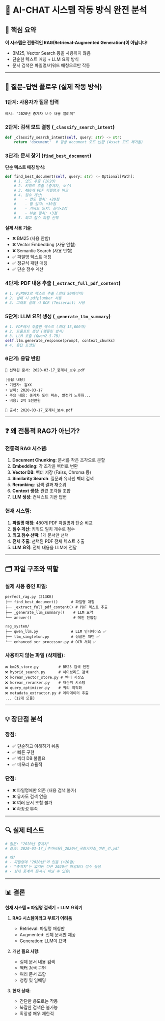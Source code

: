 # 🔄 AI-CHAT 시스템 작동 방식 완전 분석

## 📌 핵심 요약
**이 시스템은 전통적인 RAG(Retrieval-Augmented Generation)이 아닙니다!**
- BM25, Vector Search 등을 사용하지 않음
- 단순한 텍스트 매칭 + LLM 요약 방식
- 문서 검색은 파일명/키워드 매칭으로만 작동

---

## 🎯 질문-답변 플로우 (실제 작동 방식)

### 1단계: 사용자가 질문 입력
```
예시: "2020년 중계차 보수 내용 알려줘"
```

### 2단계: 검색 모드 결정 (`_classify_search_intent`)
```python
def _classify_search_intent(self, query: str) -> str:
    return 'document'  # 항상 document 모드 반환 (Asset 모드 제거됨)
```

### 3단계: 문서 찾기 (`find_best_document`)
**단순 텍스트 매칭 방식**:
```python
def find_best_document(self, query: str) -> Optional[Path]:
    # 1. 연도 추출 (2020)
    # 2. 키워드 추출 (중계차, 보수)
    # 3. 480개 PDF 파일명과 비교
    # 4. 점수 계산:
    #    - 연도 일치: +20점
    #    - 월 일치: +30점
    #    - 키워드 일치: 길이×2점
    #    - 부분 일치: +3점
    # 5. 최고 점수 파일 선택
```

**실제 사용 기술**:
- ❌ BM25 (사용 안함)
- ❌ Vector Embedding (사용 안함)
- ❌ Semantic Search (사용 안함)
- ✅ 파일명 텍스트 매칭
- ✅ 정규식 패턴 매칭
- ✅ 단순 점수 계산

### 4단계: PDF 내용 추출 (`_extract_full_pdf_content`)
```python
# 1. PyPDF2로 텍스트 추출 (최대 50페이지)
# 2. 실패 시 pdfplumber 사용
# 3. 그래도 실패 시 OCR (Tesseract) 사용
```

### 5단계: LLM 요약 생성 (`_generate_llm_summary`)
```python
# 1. PDF에서 추출한 텍스트 (최대 15,000자)
# 2. 프롬프트 생성 (템플릿 방식)
# 3. LLM 호출 (Qwen2.5-7B)
self.llm.generate_response(prompt, context_chunks)
# 4. 응답 포맷팅
```

### 6단계: 응답 반환
```
📄 선택된 문서: 2020-03-17_중계차_보수.pdf

[응답 내용]
• 기안자: 김XX
• 날짜: 2020-03-17
• 주요 내용: 중계차 도어 파손, 발전기 노후화...
• 비용: 2억 5천만원

📎 출처: 2020-03-17_중계차_보수.pdf
```

---

## ❓ 왜 전통적 RAG가 아닌가?

### 전통적 RAG 시스템:
1. **Document Chunking**: 문서를 작은 조각으로 분할
2. **Embedding**: 각 조각을 벡터로 변환
3. **Vector DB**: 벡터 저장 (Faiss, Chroma 등)
4. **Similarity Search**: 질문과 유사한 벡터 검색
5. **Reranking**: 검색 결과 재순위
6. **Context 생성**: 관련 조각들 조합
7. **LLM 생성**: 컨텍스트 기반 답변

### 현재 시스템:
1. **파일명 매칭**: 480개 PDF 파일명과 단순 비교
2. **점수 계산**: 키워드 일치 개수로 점수
3. **최고 점수 선택**: 1개 문서만 선택
4. **전체 추출**: 선택된 PDF 전체 텍스트 추출
5. **LLM 요약**: 전체 내용을 LLM에 전달

---

## 🗂️ 파일 구조와 역할

### 실제 사용 중인 파일:
```
perfect_rag.py (213KB)
├── find_best_document()      # 파일명 매칭
├── _extract_full_pdf_content() # PDF 텍스트 추출
├── _generate_llm_summary()    # LLM 요약
└── answer()                   # 메인 진입점

rag_system/
├── qwen_llm.py               # LLM 인터페이스 ✅
├── llm_singleton.py          # 싱글톤 패턴 ✅
└── enhanced_ocr_processor.py # OCR 처리 ✅
```

### 사용하지 않는 파일 (삭제됨):
```
❌ bm25_store.py         # BM25 검색 엔진
❌ hybrid_search.py      # 하이브리드 검색
❌ korean_vector_store.py # 벡터 저장소
❌ korean_reranker.py    # 재순위 시스템
❌ query_optimizer.py    # 쿼리 최적화
❌ metadata_extractor.py # 메타데이터 추출
... (12개 모듈)
```

---

## 💡 장단점 분석

### 장점:
- ✅ 단순하고 이해하기 쉬움
- ✅ 빠른 구현
- ✅ 벡터 DB 불필요
- ✅ 메모리 효율적

### 단점:
- ❌ 파일명에만 의존 (내용 검색 불가)
- ❌ 유사도 검색 없음
- ❌ 여러 문서 조합 불가
- ❌ 확장성 부족

---

## 🔍 실제 테스트

```python
# 질문: "2020년 중계차"
# 결과: 2020-03-17_[추가비용]_2020년_국회기자실_이전_건.pdf

# 왜?
# - 파일명에 "2020년"이 있음 (+20점)
# - "중계차"는 없지만 다른 2020년 파일보다 점수 높음
# - 실제 중계차 문서가 아닐 수 있음!
```

---

## 📊 결론

**현재 시스템 = 파일명 검색기 + LLM 요약기**

1. **RAG 시스템이라고 부르기 어려움**
   - Retrieval: 파일명 매칭만
   - Augmented: 전체 문서만 제공
   - Generation: LLM이 요약

2. **개선 필요 사항**:
   - 실제 문서 내용 검색
   - 벡터 검색 구현
   - 여러 문서 조합
   - 청킹 및 임베딩

3. **현재 상태**:
   - 간단한 용도로는 작동
   - 복잡한 검색은 불가능
   - 확장성 매우 제한적